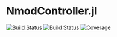 # NmodController.jl

[![Build Status](https://travis-ci.com/arthur-fyon/NmodController.jl.svg?branch=main)](https://travis-ci.com/arthur-fyon/NmodController.jl)
[![Build Status](https://ci.appveyor.com/api/projects/status/github/arthur-fyon/NmodController.jl?svg=true)](https://ci.appveyor.com/project/arthur-fyon/NmodController-jl)
[![Coverage](https://codecov.io/gh/arthur-fyon/NmodController.jl/branch/main/graph/badge.svg)](https://codecov.io/gh/arthur-fyon/NmodController.jl)
